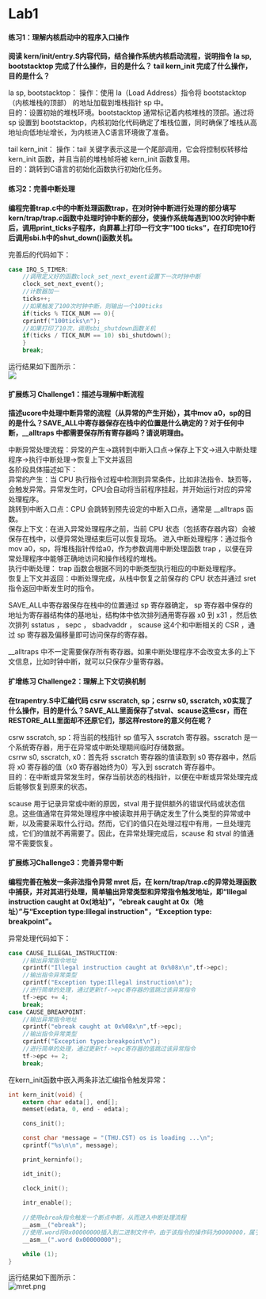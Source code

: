 # Lab1 
#### 练习1：理解内核启动中的程序入口操作
**阅读 kern/init/entry.S内容代码，结合操作系统内核启动流程，说明指令 la sp, bootstacktop 完成了什么操作，目的是什么？ tail kern_init 完成了什么操作，目的是什么？**

la sp, bootstacktop：
操作：使用 la（Load Address）指令将 bootstacktop（内核堆栈的顶部） 的地址加载到堆栈指针 sp 中。  
目的：设置初始的堆栈环境。bootstacktop 通常标记着内核堆栈的顶部。通过将 sp 设置到 bootstacktop，内核初始化代码确定了堆栈位置，同时确保了堆栈从高地址向低地址增长，为内核进入C语言环境做了准备。

tail kern_init：
操作：tail 关键字表示这是一个尾部调用，它会将控制权转移给 kern_init 函数，并且当前的堆栈帧将被 kern_init 函数复用。  
目的：跳转到C语言的初始化函数执行初始化任务。

#### 练习2：完善中断处理
**编程完善trap.c中的中断处理函数trap，在对时钟中断进行处理的部分填写kern/trap/trap.c函数中处理时钟中断的部分，使操作系统每遇到100次时钟中断后，调用print_ticks子程序，向屏幕上打印一行文字”100 ticks”，在打印完10行后调用sbi.h中的shut_down()函数关机。**

完善后的代码如下：  
```c
case IRQ_S_TIMER:
    //调用定义好的函数clock_set_next_event设置下一次时钟中断
    clock_set_next_event();
    //计数器加一
    ticks++;
    //如果触发了100次时钟中断，则输出一个100ticks
    if(ticks % TICK_NUM == 0){
    cprintf("100ticks\n");
    //如果打印了10次，调用sbi_shutdown函数关机
    if(ticks / TICK_NUM == 10) sbi_shutdown();
    }
    break;
```
运行结果如下图所示：  
![](https://github.com/zoygk/myimage/blob/main/NKUOS/Lab0%26Lab1/clock.png)  

#### 扩展练习 Challenge1：描述与理解中断流程
**描述ucore中处理中断异常的流程（从异常的产生开始），其中mov a0，sp的目的是什么？SAVE_ALL中寄存器保存在栈中的位置是什么确定的？对于任何中断，__alltraps 中都需要保存所有寄存器吗？请说明理由。**

中断异常处理流程：异常的产生->跳转到中断入口点->保存上下文->进入中断处理程序->执行中断处理->恢复上下文并返回  
各阶段具体描述如下：  
异常的产生：当 CPU 执行指令过程中检测到异常条件，比如非法指令、缺页等，会触发异常。异常发生时，CPU会自动将当前程序挂起，并开始运行对应的异常处理程序。  
跳转到中断入口点：CPU 会跳转到预先设定的中断入口点，通常是 __alltraps 函数。  
保存上下文：在进入异常处理程序之前，当前 CPU 状态（包括寄存器内容）会被保存在栈中，以便异常处理结束后可以恢复现场。
进入中断处理程序：通过指令mov a0，sp，将堆栈指针传给a0，作为参数调用中断处理函数 trap ，以便在异常处理程序中能够正确地访问和操作线程的堆栈。  
执行中断处理： trap 函数会根据不同的中断类型执行相应的中断处理程序。  
恢复上下文并返回：中断处理完成，从栈中恢复之前保存的 CPU 状态并通过 sret 指令返回中断发生时的指令。  
  
SAVE_ALL中寄存器保存在栈中的位置通过 sp 寄存器确定， sp 寄存器中保存的地址为寄存器结构体的基地址，结构体中依次排列通用寄存器 x0 到 x31 ，然后依次排列 sstatus ， sepc ， sbadvaddr ， scause 这4个和中断相关的 CSR ，通过 sp 寄存器及偏移量即可访问保存的寄存器。  
  
__alltraps 中不一定需要保存所有寄存器。如果中断处理程序不会改变太多的上下文信息，比如时钟中断，就可以只保存少量寄存器。

#### 扩增练习 Challenge2：理解上下文切换机制
**在trapentry.S中汇编代码 csrw sscratch, sp；csrrw s0, sscratch, x0实现了什么操作，目的是什么？SAVE_ALL里面保存了stval、scause这些csr，而在RESTORE_ALL里面却不还原它们，那这样restore的意义何在呢？**

csrw sscratch, sp：将当前的栈指针 sp 值写入 sscratch 寄存器。sscratch 是一个系统寄存器，用于在异常或中断处理期间临时存储数据。  
csrrw s0, sscratch, x0：首先将 sscratch 寄存器的值读取到 s0 寄存器中，然后将 x0 寄存器的值（x0 寄存器始终为0）写入到 sscratch 寄存器中。  
目的：在中断或异常发生时，保存当前状态的栈指针，以便在中断或异常处理完成后能够恢复到原来的状态。  
  
scause 用于记录异常或中断的原因，stval 用于提供额外的错误代码或状态信息。这些值通常在异常处理程序中被读取并用于确定发生了什么类型的异常或中断，以及需要采取什么行动。然而，它们的值只在处理过程中有用，一旦处理完成，它们的值就不再需要了。因此，在异常处理完成后，scause 和 stval 的值通常不需要恢复。

#### 扩展练习Challenge3：完善异常中断
**编程完善在触发一条非法指令异常 mret 后，在 kern/trap/trap.c的异常处理函数中捕获，并对其进行处理，简单输出异常类型和异常指令触发地址，即“Illegal instruction caught at 0x(地址)”，“ebreak caught at 0x（地址）”与“Exception type:Illegal instruction"，“Exception type: breakpoint”。**

异常处理代码如下：  
```c
case CAUSE_ILLEGAL_INSTRUCTION:
    //输出异常指令地址
    cprintf("Illegal instruction caught at 0x%08x\n",tf->epc);
    //输出指令异常类型
    cprintf("Exception type:Illegal instruction\n");
    //进行简单的处理，通过更新tf->epc寄存器的值跳过该异常指令
    tf->epc += 4;
    break;
case CAUSE_BREAKPOINT:
    //输出异常指令地址
    cprintf("ebreak caught at 0x%08x\n",tf->epc);
    //输出指令异常类型
    cprintf("Exception type:breakpoint\n");
    //进行简单的处理，通过更新tf->epc寄存器的值跳过该异常指令
    tf->epc += 2;
    break;
```
在kern_init函数中嵌入两条非法汇编指令触发异常：  
```c
int kern_init(void) {
    extern char edata[], end[];
    memset(edata, 0, end - edata);

    cons_init();

    const char *message = "(THU.CST) os is loading ...\n";
    cprintf("%s\n\n", message);

    print_kerninfo();

    idt_init();

    clock_init();
    
    intr_enable();
    
    //使用ebreak指令触发一个断点中断，从而进入中断处理流程
    __asm__("ebreak");
    //使用.word将0x00000000插入到二进制文件中，由于该指令的操作码为0000000，属于无效指令，从而触发中断，进入中断处理流程
    __asm__(".word 0x00000000");

    while (1);
}
```  
运行结果如下图所示：  
![mret.png](https://github.com/zoygk/myimage/blob/main/NKUOS/Lab0%26Lab1/mret.png)
